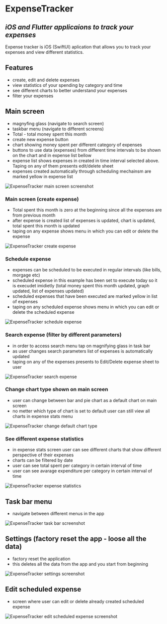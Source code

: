 # ExpenseTracker
## _iOS and Flutter applicaions to track your expenses_

Expense tracker is iOS (SwiftUI) aplication that allows you to track your expenses and view different statistics.

## Features

- create, edit and delete expenses
- view statistics of your spending by category and time
- see different charts to better understand your expenses
- filter your expenses 

## Main screen
- magnyfing glass (navigate to search screen)
- taskbar menu (navigate to different screens)
- Total - total money spent this month
- create new expense button
- chart showing money spent per different category of expenses
- buttons to use data (expenses) from different time intervals to be  shown on the chart and in expense list bellow
- expense list shows expenses in created in time interval selected above. Taping on any of them presents edit/delete sheet
- expenses created automatically through scheduling mechainsm are marked yellow in expense list

![ExpenseTracker main screen screenshot](resources/IMG_3821.PNG "HomePage")

### Main screen (create expense)
- Total spent this month is zero at the beginning since all the expenses are from previous month
- after expense is created list of expenses is updated, chart is updated, total spent this month is updated
- taping on any expense shows menu in which you can edit or delete the expense

![ExpenseTracker create expense](resources/RPReplay_Final1709391301.gif "HomePage")

### Schedule expense
- expenses can be scheduled to be executed in regular intervals (like bills, morgage etc)
- scheduled expense in this example has been set to execute today so it is execudet imidietly (total money spent this month updated, graph updated, list of expenses updated)
- scheduled expenses that have been executed are marked yellow in list of expenses
- taping on any scheduled expense shows menu in which you can edit or delete the scheduled expense

![ExpenseTracker schedule expense](resources/RPReplay_Final1709391649.gif "HomePage")


### Search expense (filter by different parameters)
- in order to access search menu tap on magnifying glass in task bar
- as user changes search parameters list of expenses is automatically updated
- taping on any of the expenses presents to Edit/Delete expense sheet to user

![ExpenseTracker search expense](resources/RPReplay_Final1707231171.gif "HomePage")

### Change chart type shown on main screen
- user can change between bar and pie chart as a default chart on main screen
- no metter which type of chart is set to default user can still view all charts in expense stats menu

![ExpenseTracker change default chart type](resources/RPReplay_Final1707231280.gif "HomePage")

### See different expense statistics
- in expense stats screen user can see different charts that show different perspective of their expenses
- charts can be filtered by date
- user can see total spent per category in certain interval of time
- user can see avarage expenditure per category in certain interval of time

![ExpenseTracker expense statistics](resources/RPReplay_Final1707231248.gif "HomePage")

## Task bar menu
- navigate between different menus in the app

![ExpenseTracker task bar screenshot](resources/IMG_3824.PNG "HomePage")

## Settings (factory reset the app - loose all the data)
- factory reset the application
- this deletes all the data from the app and you start from beginning

![ExpenseTracker settings screenshot](resources/IMG_3654.PNG "HomePage")

## Edit scheduled expense
- screen where user can edit or delete already created scheduled expense

![ExpenseTracker edit scheduled expense screenshot](resources/IMG_3825.PNG "HomePage")




